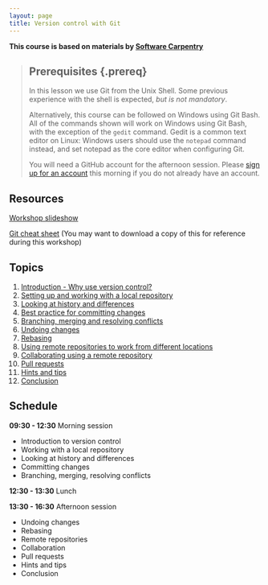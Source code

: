 ```yaml
---
layout: page
title: Version control with Git  
---
```

**This course is based on materials by [Software Carpentry](http://www.software-carpentry.org)**

> ## Prerequisites {.prereq}
>
> In this lesson we use Git from the Unix Shell.
> Some previous experience with the shell is expected,
> *but is not mandatory*.
>
> Alternatively, this course can be followed on Windows using
> Git Bash.
> All of the commands shown will work on Windows using Git Bash,
> with the exception of the `gedit` command.
> Gedit is a common text editor on Linux:
> Windows users should use the `notepad` command instead, and set
> notepad as the core editor when configuring Git.
>
> You will need a GitHub account for the afternoon session.
> Please [sign up for an account](https://github.com/) this 
> morning if you do not already have an account.

## Resources
[Workshop slideshow](http://slides.com/gcapes/git-course-slides#/)

[Git cheat sheet](https://services.github.com/on-demand/downloads/github-git-cheat-sheet.pdf)
(You may want to download a copy of this for reference during this workshop)

## Topics
01. [Introduction - Why use version control?](01-introduction.html) 
02. [Setting up and working with a local repository](02-local.html)
03. [Looking at history and differences](03-history.html)
04. [Best practice for committing changes](04-commit-advice.html)
05. [Branching, merging and resolving conflicts](05-branching.html)
06. [Undoing changes](06-undoing.html)
07. [Rebasing](07-rebasing.html)
08. [Using remote repositories to work from different locations](08-remote.html)
09. [Collaborating using a remote repository](09-remote-collaboration.html)
10. [Pull requests](10-pull-requests.html)
11. [Hints and tips](11-hints-and-tips.html)
12. [Conclusion](12-conclusion.html)

## Schedule
**09:30 - 12:30** Morning session

- Introduction to version control
- Working with a local repository
- Looking at history and differences
- Committing changes
- Branching, merging, resolving conflicts

**12:30 - 13:30** Lunch

**13:30 - 16:30** Afternoon session

- Undoing changes
- Rebasing
- Remote repositories
- Collaboration
- Pull requests
- Hints and tips
- Conclusion
